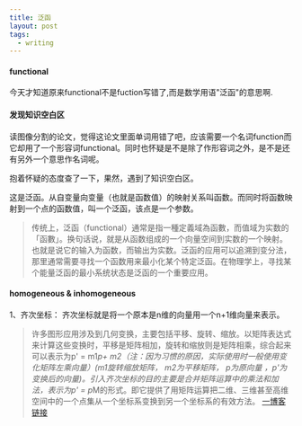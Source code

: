 ```yaml
---
title: 泛函
layout: post
tags:
  - writing
---
```


#### functional

今天才知道原来functional不是fuction写错了,而是数学用语"泛函"的意思啊.

#### 发现知识空白区

读图像分割的论文，觉得这论文里面单词用错了吧，应该需要一个名词function而它却用了一个形容词functional。同时也怀疑是不是除了作形容词之外，是不是还有另外一个意思作名词呢。

抱着怀疑的态度查了一下，果然，遇到了知识空白区。

这是泛函。从自变量向变量（也就是函数值）的映射关系叫函数。而同时将函数映射到一个点的函数值，叫一个泛函，该点是一个参数。


>传统上，泛函（functional）通常是指一種定義域為函數，而值域为实数的「函數」。换句话说，就是从函数组成的一个向量空间到实数的一个映射。也就是说它的输入为函数，而输出为实数。泛函的应用可以追溯到变分法，那里通常需要寻找一个函数用来最小化某个特定泛函。在物理学上，寻找某个能量泛函的最小系统状态是泛函的一个重要应用。



#### homogeneous & inhomogeneous

1、齐次坐标： 齐次坐标就是将一个原本是n维的向量用一个n+1维向量来表示。

>许多图形应用涉及到几何变换，主要包括平移、旋转、缩放。以矩阵表达式来计算这些变换时，平移是矩阵相加，旋转和缩放则是矩阵相乘，综合起来可以表示为p' = m1*p+ m2（注：因为习惯的原因，实际使用时一般使用变化矩阵左乘向量）(m1旋转缩放矩阵， m2为平移矩阵， p为原向量 ，p'为变换后的向量)。引入齐次坐标的目的主要是合并矩阵运算中的乘法和加法，表示为p' = p*M的形式。即它提供了用矩阵运算把二维、三维甚至高维空间中的一个点集从一个坐标系变换到另一个坐标系的有效方法。
[一博客链接](http://www.cnblogs.com/csyisong/archive/2008/12/09/1351372.html)



